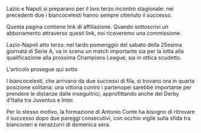 Lazio e Napoli si preparano per il loro terzo incontro stagionale: nei precedenti due i biancocelesti hanno sempre ottenuto il successo.

Questa pagina contiene link di affiliazione. Quando sottoscrivi un abbonamento attraverso questi link, noi riceveremo una commissione.

Lazio-Napoli atto terzo: nel tardo pomeriggio del sabato della 25esima giornata di Serie A, va in scena un match importante sia per la lotta alla qualificazione alla prossima Champions League, sia in ottica scudetto.

L'articolo prosegue qui sotto

I biancocelesti, che arrivano da due successi di fila, si trovano ora in quarta posizione solitaria: una vittoria contro i partenopei sarebbe importante per prendere le distanze dalle inseguitrici, approfittando anche del Derby d'Italia tra Juventus e Inter.

Per lo stesso motivo, la formazione di Antonio Conte ha bisogno di ritrovare il successo dopo due pareggi consecutivi, con occhio vigile sulla sfida tra bianconeri e nerazzurri di domenica sera.

